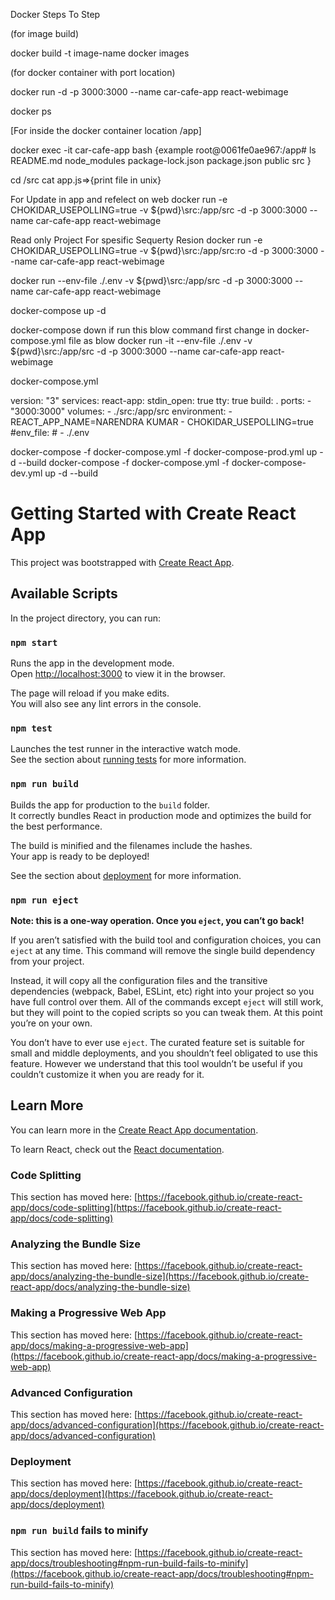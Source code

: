
Docker Steps To Step 

(for image build)

docker build -t image-name
docker images

(for docker container with port location)

docker run -d -p 3000:3000 --name car-cafe-app react-webimage

docker ps

[For inside the docker container location /app]

docker exec -it car-cafe-app bash
{example 
root@0061fe0ae967:/app# ls
README.md  node_modules  package-lock.json  package.json  public  src
}

cd /src
cat app.js=>{print file in unix}

For Update in app and refelect on web
docker run -e CHOKIDAR_USEPOLLING=true -v ${pwd}\src:/app/src -d -p 3000:3000 --name car-cafe-app react-webimage

Read only Project For spesific Sequerty Resion 
 docker run -e CHOKIDAR_USEPOLLING=true -v ${pwd}\src:/app/src:ro -d -p 3000:3000 --name car-cafe-app react-webimage 



docker run --env-file ./.env -v ${pwd}\src:/app/src -d -p 3000:3000 --name car-cafe-app react-webimage



 docker-compose up -d

 docker-compose down
if run this blow command first change in docker-compose.yml file as blow 
docker run -it --env-file ./.env -v ${pwd}\src:/app/src -d -p 3000:3000 --name car-cafe-app react-webimage

docker-compose.yml

version: "3"
services:
  react-app:
    stdin_open: true
    tty: true
    build: .
    ports:
      - "3000:3000"
    volumes:
      - ./src:/app/src
    environment:
      - REACT_APP_NAME=NARENDRA KUMAR
      - CHOKIDAR_USEPOLLING=true
    #env_file:
    #   - ./.env




docker-compose -f docker-compose.yml -f docker-compose-prod.yml up  -d --build
docker-compose -f docker-compose.yml -f docker-compose-dev.yml up  -d --build












# Getting Started with Create React App

This project was bootstrapped with [Create React App](https://github.com/facebook/create-react-app).

## Available Scripts

In the project directory, you can run:

### `npm start`

Runs the app in the development mode.\
Open [http://localhost:3000](http://localhost:3000) to view it in the browser.

The page will reload if you make edits.\
You will also see any lint errors in the console.

### `npm test`

Launches the test runner in the interactive watch mode.\
See the section about [running tests](https://facebook.github.io/create-react-app/docs/running-tests) for more information.

### `npm run build`

Builds the app for production to the `build` folder.\
It correctly bundles React in production mode and optimizes the build for the best performance.

The build is minified and the filenames include the hashes.\
Your app is ready to be deployed!

See the section about [deployment](https://facebook.github.io/create-react-app/docs/deployment) for more information.

### `npm run eject`

**Note: this is a one-way operation. Once you `eject`, you can’t go back!**

If you aren’t satisfied with the build tool and configuration choices, you can `eject` at any time. This command will remove the single build dependency from your project.

Instead, it will copy all the configuration files and the transitive dependencies (webpack, Babel, ESLint, etc) right into your project so you have full control over them. All of the commands except `eject` will still work, but they will point to the copied scripts so you can tweak them. At this point you’re on your own.

You don’t have to ever use `eject`. The curated feature set is suitable for small and middle deployments, and you shouldn’t feel obligated to use this feature. However we understand that this tool wouldn’t be useful if you couldn’t customize it when you are ready for it.

## Learn More

You can learn more in the [Create React App documentation](https://facebook.github.io/create-react-app/docs/getting-started).

To learn React, check out the [React documentation](https://reactjs.org/).

### Code Splitting

This section has moved here: [https://facebook.github.io/create-react-app/docs/code-splitting](https://facebook.github.io/create-react-app/docs/code-splitting)

### Analyzing the Bundle Size

This section has moved here: [https://facebook.github.io/create-react-app/docs/analyzing-the-bundle-size](https://facebook.github.io/create-react-app/docs/analyzing-the-bundle-size)

### Making a Progressive Web App

This section has moved here: [https://facebook.github.io/create-react-app/docs/making-a-progressive-web-app](https://facebook.github.io/create-react-app/docs/making-a-progressive-web-app)

### Advanced Configuration

This section has moved here: [https://facebook.github.io/create-react-app/docs/advanced-configuration](https://facebook.github.io/create-react-app/docs/advanced-configuration)

### Deployment

This section has moved here: [https://facebook.github.io/create-react-app/docs/deployment](https://facebook.github.io/create-react-app/docs/deployment)

### `npm run build` fails to minify

This section has moved here: [https://facebook.github.io/create-react-app/docs/troubleshooting#npm-run-build-fails-to-minify](https://facebook.github.io/create-react-app/docs/troubleshooting#npm-run-build-fails-to-minify)
